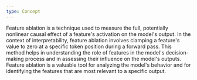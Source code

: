```yaml
---
type: Concept
---
```


Feature ablation is a technique used to measure the full, potentially nonlinear causal effect of a feature's activation on the model's output. In the context of interpretability, feature ablation involves clamping a feature's value to zero at a specific token position during a forward pass. This method helps in understanding the role of features in the model's decision-making process and in assessing their influence on the model's outputs. Feature ablation is a valuable tool for analyzing the model's behavior and for identifying the features that are most relevant to a specific output.